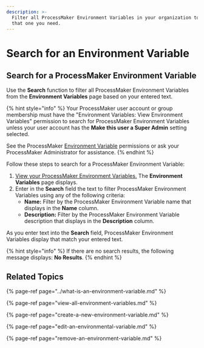 ```yaml
---
description: >-
  Filter all ProcessMaker Environment Variables in your organization to find
  that one you need.
---
```


# Search for an Environment Variable

## Search for a ProcessMaker Environment Variable

Use the **Search** function to filter all ProcessMaker Environment Variables from the **Environment Variables** page based on your entered text.

{% hint style="info" %}
Your ProcessMaker user account or group membership must have the "Environment Variables: View Environment Variables" permission to search for ProcessMaker Environment Variables unless your user account has the **Make this user a Super Admin** setting selected.

See the ProcessMaker [Environment Variable](../../../processmaker-administration/permission-descriptions-for-users-and-groups.md#environment-variables) permissions or ask your ProcessMaker Administrator for assistance.
{% endhint %}

Follow these steps to search for a ProcessMaker Environment Variable:

1. [View your ProcessMaker Environment Variables.](view-all-environment-variables.md) The **Environment Variables** page displays.
2. Enter in the **Search** field the text to filter ProcessMaker Environment Variables using any of the following criteria:
   * **Name:** Filter by the ProcessMaker Environment Variable name that displays in the **Name** column.
   * **Description:** Filter by the ProcessMaker Environment Variable description that displays in the **Description** column.

As you enter text into the **Search** field, ProcessMaker Environment Variables display that match your entered text.

{% hint style="info" %}
If there are no search results, the following message displays: **No Results**.
{% endhint %}

## Related Topics

{% page-ref page="../what-is-an-environment-variable.md" %}

{% page-ref page="view-all-environment-variables.md" %}

{% page-ref page="create-a-new-environment-variable.md" %}

{% page-ref page="edit-an-environmental-variable.md" %}

{% page-ref page="remove-an-environment-variable.md" %}

